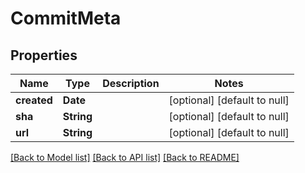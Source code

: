# CommitMeta
## Properties

| Name | Type | Description | Notes |
|------------ | ------------- | ------------- | -------------|
| **created** | **Date** |  | [optional] [default to null] |
| **sha** | **String** |  | [optional] [default to null] |
| **url** | **String** |  | [optional] [default to null] |

[[Back to Model list]](../README.md#documentation-for-models) [[Back to API list]](../README.md#documentation-for-api-endpoints) [[Back to README]](../README.md)

